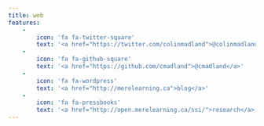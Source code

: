 ```yaml
---
title: web
features:
    -
        icon: 'fa fa-twitter-square'
        text: '<a href="https://twitter.com/colinmadland">@colinmadland</a>'
    -
        icon: 'fa fa-github-square'
        text: '<a href="https://github.com/cmadland">@cmadland</a>'
    -
        icon: 'fa fa-wordpress'
        text: '<a href="http://merelearning.ca">blog</a>'
    -
        icon: 'fa fa-pressbooks'
        text: '<a href="http://open.merelearning.ca/ssi/">research</a>'
---
```


